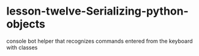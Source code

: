 # lesson-twelve-Serializing-python-objects
console bot helper that recognizes commands entered from the keyboard with classes
 
